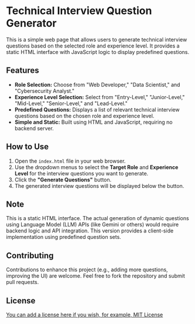 # Technical Interview Question Generator

This is a simple web page that allows users to generate technical interview questions based on the selected role and experience level. It provides a static HTML interface with JavaScript logic to display predefined questions.

## Features

* **Role Selection:** Choose from "Web Developer," "Data Scientist," and "Cybersecurity Analyst."
* **Experience Level Selection:** Select from "Entry-Level," "Junior-Level," "Mid-Level," "Senior-Level," and "Lead-Level."
* **Predefined Questions:** Displays a list of relevant technical interview questions based on the chosen role and experience level.
* **Simple and Static:** Built using HTML and JavaScript, requiring no backend server.

## How to Use

1.  Open the `index.html` file in your web browser.
2.  Use the dropdown menus to select the **Target Role** and **Experience Level** for the interview questions you want to generate.
3.  Click the **"Generate Questions"** button.
4.  The generated interview questions will be displayed below the button.

## Note

This is a static HTML interface. The actual generation of dynamic questions using Language Model (LLM) APIs (like Gemini or others) would require backend logic and API integration. This version provides a client-side implementation using predefined question sets.

## Contributing

Contributions to enhance this project (e.g., adding more questions, improving the UI) are welcome. Feel free to fork the repository and submit pull requests.

## License

[You can add a license here if you wish, for example, MIT License](https://choosealicense.com/)
